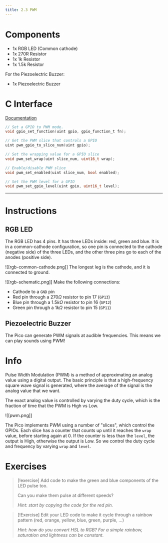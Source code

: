 ```yaml
---
title: 2.3 PWM
---
```

# Components
- 1x RGB LED (Common cathode)
- 1x 270R Resistor
- 1x 1k Resistor
- 1x 1.5k Resistor

For the Piezoelectric Buzzer:
- 1x Piezoelectric Buzzer
# C Interface
[Documentation](https://www.raspberrypi.com/documentation/pico-sdk/hardware.html#group_hardware_pwm)
```c
// Set a GPIO to PWM mode.
void gpio_set_function(uint gpio, gpio_function_t fn);

// Get the PWM slice that controls a GPIO
uint pwm_gpio_to_slice_num(uint gpio);

// Set the wrapping value for a GPIO slice
void pwm_set_wrap(uint slice_num, uint16_t wrap);

// Enable/disable PWM slice
void pwm_set_enabled(uint slice_num, bool enabled);

// Set the PWM level for a GPIO
void pwm_set_gpio_level(uint gpio, uint16_t level);
```
---
# Instructions
## RGB LED
The RGB LED has 4 pins. It has three LEDs inside: red, green and blue. It is in a common-cathode configuration, so one pin is connected to the cathode (negative side) of the three LEDs, and the other three pins go to each of the anodes (positive side).

![[rgb-common-cathode.png]]
The longest leg is the cathode, and it is connected to ground.

![[rgb-schematic.png]]
Make the following connections:
- Cathode to a `GND` pin
- Red pin through a $270 \Omega$ resistor to pin 17 (`GP13`)
- Blue pin through a $1.5k\Omega$ resistor to pin 16 (`GP12`)
- Green pin through a $1k\Omega$ resistor to pin 15 (`GP11`)
## Piezoelectric Buzzer
The Pico can generate PWM signals at audible frequencies. This means we can play sounds using PWM!

# Info
Pulse Width Modulation (PWM) is a method of approximating an analog value using a digital output. The basic principle is that a high-frequency square wave signal is generated, where the average of the signal is the analog value that we want.

The exact analog value is controlled by varying the duty cycle, which is the fraction of time that the PWM is High vs Low.

![[pwm.png]]

The Pico implements PWM using a number of "slices", which control the GPIOs. Each slice has a counter that counts up until it reaches the `wrap` value, before starting again at 0. If the counter is less than the `level`, the output is High, otherwise the output is Low. So we control the duty cycle and frequency by varying `wrap` and `level`.
# Exercises
> [!exercise]
> Add code to make the green and blue components of the LED pulse too.
> 
> Can you make them pulse at different speeds?
> 
> *Hint: start by copying the code for the red pin.* 

> [!Exercise]
> Edit your LED code to make it cycle through a rainbow pattern (red, orange, yellow, blue, green, purple, ...)
> 
> *Hint: how do you convert HSL to RGB? For a simple rainbow, saturation and lightness can be constant.*

